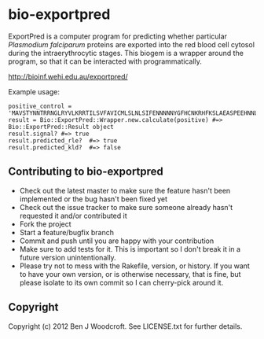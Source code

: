 bio-exportpred
==============

ExportPred is a computer program for predicting whether particular _Plasmodium falciparum_ proteins are exported into the red blood cell cytosol during the intraerythrocytic stages. This biogem is a wrapper around the program, so that it can be interacted with programmatically.

http://bioinf.wehi.edu.au/exportpred/

Example usage:

    positive_control = 'MAVSTYNNTRRNGLRYVLKRRTILSVFAVICMLSLNLSIFENNNNNYGFHCNKRHFKSLAEASPEEHNNLRSHSTSDPKKNEEKSLSDEINKCDMKKYTAEEINEMINSSNEFINRNDMNIIFSYVHESEREKFKKVEENIFKFIQSIVETY'
    result = Bio::ExportPred::Wrapper.new.calculate(positive) #=> Bio::ExportPred::Result object
    result.signal? #=> true
    result.predicted_rle?  #=> true
    result.predicted_kld?  #=> false

Contributing to bio-exportpred
------------------------------
 
* Check out the latest master to make sure the feature hasn't been implemented or the bug hasn't been fixed yet
* Check out the issue tracker to make sure someone already hasn't requested it and/or contributed it
* Fork the project
* Start a feature/bugfix branch
* Commit and push until you are happy with your contribution
* Make sure to add tests for it. This is important so I don't break it in a future version unintentionally.
* Please try not to mess with the Rakefile, version, or history. If you want to have your own version, or is otherwise necessary, that is fine, but please isolate to its own commit so I can cherry-pick around it.

Copyright
---------

Copyright (c) 2012 Ben J Woodcroft. See LICENSE.txt for
further details.

